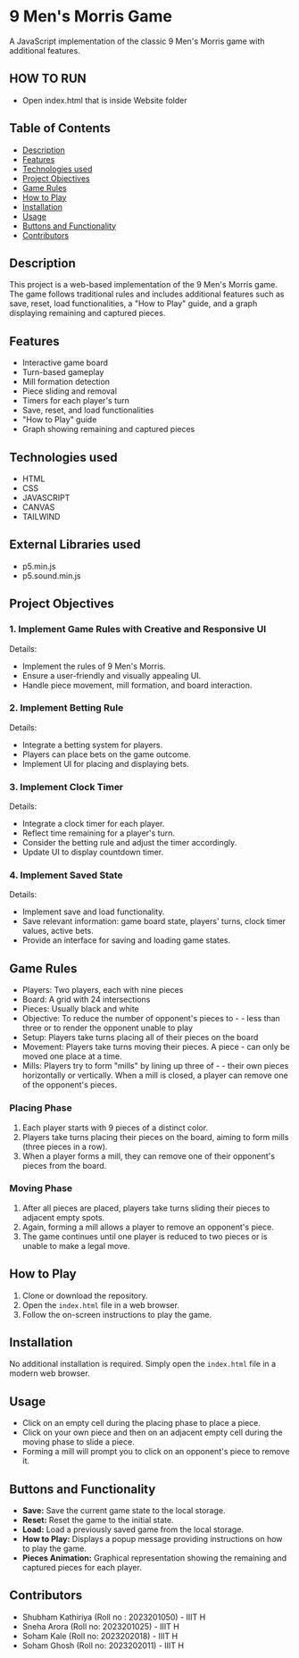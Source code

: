 
# 9 Men's Morris Game

A JavaScript implementation of the classic 9 Men's Morris game with additional features.

## HOW TO RUN
- Open index.html that is inside Website folder

## Table of Contents

- [Description](#description)
- [Features](#features)
- [Technologies used](#technologies-Used)
- [Project Objectives](#project-objectives)
- [Game Rules](#game-rules)
- [How to Play](#how-to-play)
- [Installation](#installation)
- [Usage](#usage)
- [Buttons and Functionality](#buttons-and-functionality)
- [Contributors](#Contributors)

## Description

This project is a web-based implementation of the 9 Men's Morris game. The game follows traditional rules and includes additional features such as save, reset, load functionalities, a "How to Play" guide, and a graph displaying remaining and captured pieces.

## Features

- Interactive game board
- Turn-based gameplay
- Mill formation detection
- Piece sliding and removal
- Timers for each player's turn
- Save, reset, and load functionalities
- "How to Play" guide
- Graph showing remaining and captured pieces


## Technologies used
- HTML
- CSS
- JAVASCRIPT
- CANVAS
- TAILWIND

## External Libraries used
- p5.min.js
- p5.sound.min.js


## Project Objectives

### 1. Implement Game Rules with Creative and Responsive UI

Details:
- Implement the rules of 9 Men's Morris.
- Ensure a user-friendly and visually appealing UI.
- Handle piece movement, mill formation, and board interaction.

### 2. Implement Betting Rule

Details:
- Integrate a betting system for players.
- Players can place bets on the game outcome.
- Implement UI for placing and displaying bets.

### 3. Implement Clock Timer

Details:
- Integrate a clock timer for each player.
- Reflect time remaining for a player's turn.
- Consider the betting rule and adjust the timer accordingly.
- Update UI to display countdown timer.

### 4. Implement Saved State

Details:
- Implement save and load functionality.
- Save relevant information: game board state, players' turns, clock timer values, active bets.
- Provide an interface for saving and loading game states.



## Game Rules

- Players: Two players, each with nine pieces
- Board: A grid with 24 intersections
- Pieces: Usually black and white
- Objective: To reduce the number of opponent's pieces to - - less than three or to render the opponent unable to play
- Setup: Players take turns placing all of their pieces on   the board
- Movement: Players take turns moving their pieces. A piece - can only be moved one place at a time.
- Mills: Players try to form "mills" by lining up three of - - their own pieces horizontally or vertically. When a mill is closed, a player can remove one of the opponent's pieces.


### Placing Phase

1. Each player starts with 9 pieces of a distinct color.
2. Players take turns placing their pieces on the board, aiming to form mills (three pieces in a row).
3. When a player forms a mill, they can remove one of their opponent's pieces from the board.

### Moving Phase

1. After all pieces are placed, players take turns sliding their pieces to adjacent empty spots.
2. Again, forming a mill allows a player to remove an opponent's piece.
3. The game continues until one player is reduced to two pieces or is unable to make a legal move.

## How to Play

1. Clone or download the repository.
2. Open the `index.html` file in a web browser.
3. Follow the on-screen instructions to play the game.

## Installation

No additional installation is required. Simply open the `index.html` file in a modern web browser.

## Usage

- Click on an empty cell during the placing phase to place a piece.
- Click on your own piece and then on an adjacent empty cell during the moving phase to slide a piece.
- Forming a mill will prompt you to click on an opponent's piece to remove it.

## Buttons and Functionality

- **Save:** Save the current game state to the local storage.
- **Reset:** Reset the game to the initial state.
- **Load:** Load a previously saved game from the local storage.
- **How to Play:** Displays a popup message providing instructions on how to play the game.
- **Pieces Animation:** Graphical representation showing the remaining and captured pieces for each player.

## Contributors
- Shubham Kathiriya (Roll no : 2023201050) - IIIT H 
- Sneha Arora (Roll no: 2023201025) - IIIT H
- Soham Kale (Roll no: 2023202018) - IIIT H 
- Soham Ghosh (Roll no: 2023202011) - IIIT H

